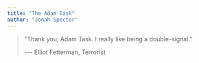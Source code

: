 ```yaml
---
title: "The Adam Task"
author: "Jonah Spector"
---
```


> "Thank you, Adam Task. I really like being a double-signal."
>
> --- Elliot Fetterman, Terrorist

